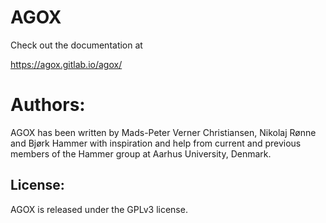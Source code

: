 # AGOX

Check out the documentation at 

https://agox.gitlab.io/agox/

# Authors: 

AGOX has been written by Mads-Peter Verner Christiansen, Nikolaj Rønne and Bjørk Hammer
with inspiration and help from current and previous members of the Hammer group at Aarhus University, Denmark.

## License: 

AGOX is released under the GPLv3 license. 

